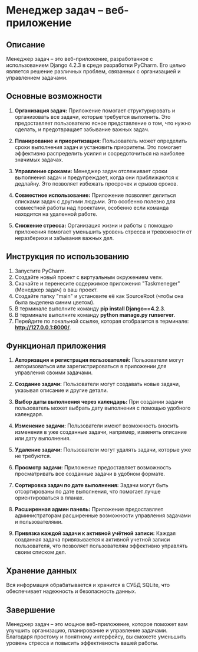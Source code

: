 # Менеджер задач – веб-приложение

## Описание
Менеджер задач – это веб-приложение, разработанное с использованием Django 4.2.3 в среде разработки PyCharm. Его целью является решение различных проблем, связанных с организацией и управлением задачами.

## Основные возможности
1. **Организация задач:** Приложение помогает структурировать и организовать все задачи, которые требуется выполнить. Это предоставляет пользователю ясное представление о том, что нужно сделать, и предотвращает забывание важных задач.

2. **Планирование и приоритизация:** Пользователь может определить сроки выполнения задач и установить приоритеты. Это помогает эффективно распределить усилия и сосредоточиться на наиболее значимых задачах.

3. **Управление сроками:** Менеджер задач отслеживает сроки выполнения задач и предупреждает, когда они приближаются к дедлайну. Это позволяет избежать просрочек и срывов сроков.

4. **Совместное использование:** Приложение позволяет делиться списками задач с другими людьми. Это особенно полезно для совместной работы над проектами, особенно если команда находится на удаленной работе.

5. **Снижение стресса:** Организация жизни и работы с помощью приложения помогает уменьшить уровень стресса и тревожности от неразберихи и забывания важных дел.

## Инструкция по использованию
1. Запустите PyCharm.
2. Создайте новый проект с виртуальным окружением venv.
3. Скачайте и перенесите содержимое приложения "Taskmeneger" (Менеджер задач) в ваш проект.
4. Создайте папку "main" и установите её как SourceRoot (чтобы она была выделена синим цветом).
5. В терминале выполните команду **pip install Django==4.2.3**.
6. В терминале выполните команду **python manage.py runserver**.
7. Перейдите по локальной ссылке, которая отобразится в терминале: **http://127.0.0.1:8000/**.
## Функционал приложения
1. **Авторизация и регистрация пользователей:** Пользователи могут авторизоваться или зарегистрироваться в приложении для управления своими задачами.

2. **Создание задачи:** Пользователи могут создавать новые задачи, указывая описание и другие детали.

3. **Выбор даты выполнения через календарь:** При создании задачи пользователь может выбрать дату выполнения с помощью удобного календаря.

4. **Изменение задачи:** Пользователи имеют возможность вносить изменения в уже созданные задачи, например, изменять описание или дату выполнения.

5. **Удаление задачи:** Пользователи могут удалять задачи, которые уже не требуются.

6. **Просмотр задачи:** Приложение предоставляет возможность просматривать все созданные задачи в удобном формате.

7. **Сортировка задач по дате выполнения:** Задачи могут быть отсортированы по дате выполнения, что помогает лучше ориентироваться в планах.

8. **Расширенная админ панель:** Приложение предоставляет администраторам расширенные возможности управления задачами и пользователями.

9. **Привязка каждой задачи к активной учётной записи:** Каждая созданная задача привязывается к активной учетной записи пользователя, что позволяет пользователям эффективно управлять своим списком дел.

## Хранение данных
Вся информация обрабатывается и хранится в СУБД SQLite, что обеспечивает надежность и безопасность данных.

## Завершение
Менеджер задач – это мощное веб-приложение, которое поможет вам улучшить организацию, планирование и управление задачами. Благодаря простому и понятному интерфейсу, вы сможете уменьшить уровень стресса и повысить эффективность вашей работы.
